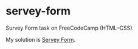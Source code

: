 # servey-form
Survey Form task on FreeCodeCamp (HTML–CSS)

My solution is [Servey Form](https://2020liliya.github.io/servey-form/).
